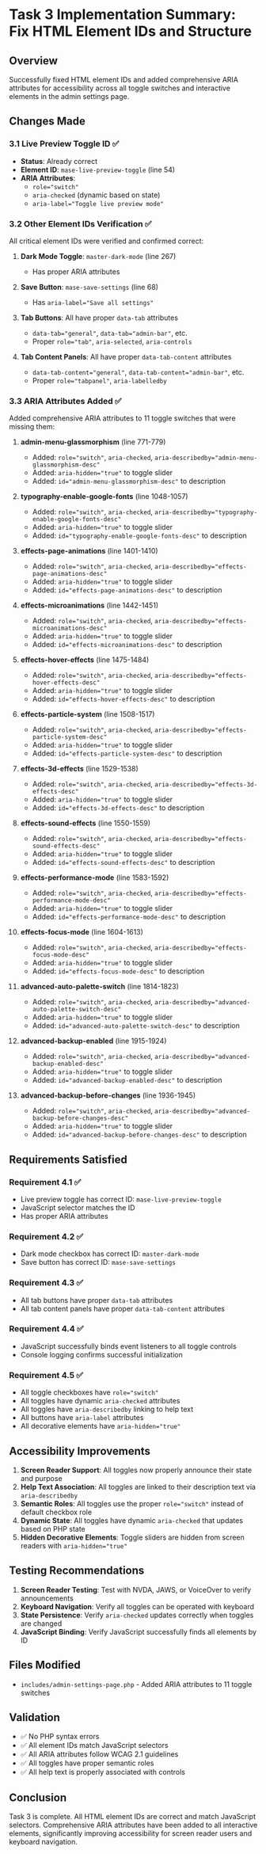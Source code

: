 # Task 3 Implementation Summary: Fix HTML Element IDs and Structure

## Overview
Successfully fixed HTML element IDs and added comprehensive ARIA attributes for accessibility across all toggle switches and interactive elements in the admin settings page.

## Changes Made

### 3.1 Live Preview Toggle ID ✅
- **Status**: Already correct
- **Element ID**: `mase-live-preview-toggle` (line 54)
- **ARIA Attributes**: 
  - `role="switch"`
  - `aria-checked` (dynamic based on state)
  - `aria-label="Toggle live preview mode"`

### 3.2 Other Element IDs Verification ✅
All critical element IDs were verified and confirmed correct:

1. **Dark Mode Toggle**: `master-dark-mode` (line 267)
   - Has proper ARIA attributes
   
2. **Save Button**: `mase-save-settings` (line 68)
   - Has `aria-label="Save all settings"`
   
3. **Tab Buttons**: All have proper `data-tab` attributes
   - `data-tab="general"`, `data-tab="admin-bar"`, etc.
   - Proper `role="tab"`, `aria-selected`, `aria-controls`
   
4. **Tab Content Panels**: All have proper `data-tab-content` attributes
   - `data-tab-content="general"`, `data-tab-content="admin-bar"`, etc.
   - Proper `role="tabpanel"`, `aria-labelledby`

### 3.3 ARIA Attributes Added ✅
Added comprehensive ARIA attributes to 11 toggle switches that were missing them:

1. **admin-menu-glassmorphism** (line 771-779)
   - Added: `role="switch"`, `aria-checked`, `aria-describedby="admin-menu-glassmorphism-desc"`
   - Added: `aria-hidden="true"` to toggle slider
   - Added: `id="admin-menu-glassmorphism-desc"` to description

2. **typography-enable-google-fonts** (line 1048-1057)
   - Added: `role="switch"`, `aria-checked`, `aria-describedby="typography-enable-google-fonts-desc"`
   - Added: `aria-hidden="true"` to toggle slider
   - Added: `id="typography-enable-google-fonts-desc"` to description

3. **effects-page-animations** (line 1401-1410)
   - Added: `role="switch"`, `aria-checked`, `aria-describedby="effects-page-animations-desc"`
   - Added: `aria-hidden="true"` to toggle slider
   - Added: `id="effects-page-animations-desc"` to description

4. **effects-microanimations** (line 1442-1451)
   - Added: `role="switch"`, `aria-checked`, `aria-describedby="effects-microanimations-desc"`
   - Added: `aria-hidden="true"` to toggle slider
   - Added: `id="effects-microanimations-desc"` to description

5. **effects-hover-effects** (line 1475-1484)
   - Added: `role="switch"`, `aria-checked`, `aria-describedby="effects-hover-effects-desc"`
   - Added: `aria-hidden="true"` to toggle slider
   - Added: `id="effects-hover-effects-desc"` to description

6. **effects-particle-system** (line 1508-1517)
   - Added: `role="switch"`, `aria-checked`, `aria-describedby="effects-particle-system-desc"`
   - Added: `aria-hidden="true"` to toggle slider
   - Added: `id="effects-particle-system-desc"` to description

7. **effects-3d-effects** (line 1529-1538)
   - Added: `role="switch"`, `aria-checked`, `aria-describedby="effects-3d-effects-desc"`
   - Added: `aria-hidden="true"` to toggle slider
   - Added: `id="effects-3d-effects-desc"` to description

8. **effects-sound-effects** (line 1550-1559)
   - Added: `role="switch"`, `aria-checked`, `aria-describedby="effects-sound-effects-desc"`
   - Added: `aria-hidden="true"` to toggle slider
   - Added: `id="effects-sound-effects-desc"` to description

9. **effects-performance-mode** (line 1583-1592)
   - Added: `role="switch"`, `aria-checked`, `aria-describedby="effects-performance-mode-desc"`
   - Added: `aria-hidden="true"` to toggle slider
   - Added: `id="effects-performance-mode-desc"` to description

10. **effects-focus-mode** (line 1604-1613)
    - Added: `role="switch"`, `aria-checked`, `aria-describedby="effects-focus-mode-desc"`
    - Added: `aria-hidden="true"` to toggle slider
    - Added: `id="effects-focus-mode-desc"` to description

11. **advanced-auto-palette-switch** (line 1814-1823)
    - Added: `role="switch"`, `aria-checked`, `aria-describedby="advanced-auto-palette-switch-desc"`
    - Added: `aria-hidden="true"` to toggle slider
    - Added: `id="advanced-auto-palette-switch-desc"` to description

12. **advanced-backup-enabled** (line 1915-1924)
    - Added: `role="switch"`, `aria-checked`, `aria-describedby="advanced-backup-enabled-desc"`
    - Added: `aria-hidden="true"` to toggle slider
    - Added: `id="advanced-backup-enabled-desc"` to description

13. **advanced-backup-before-changes** (line 1936-1945)
    - Added: `role="switch"`, `aria-checked`, `aria-describedby="advanced-backup-before-changes-desc"`
    - Added: `aria-hidden="true"` to toggle slider
    - Added: `id="advanced-backup-before-changes-desc"` to description

## Requirements Satisfied

### Requirement 4.1 ✅
- Live preview toggle has correct ID: `mase-live-preview-toggle`
- JavaScript selector matches the ID
- Has proper ARIA attributes

### Requirement 4.2 ✅
- Dark mode checkbox has correct ID: `master-dark-mode`
- Save button has correct ID: `mase-save-settings`

### Requirement 4.3 ✅
- All tab buttons have proper `data-tab` attributes
- All tab content panels have proper `data-tab-content` attributes

### Requirement 4.4 ✅
- JavaScript successfully binds event listeners to all toggle controls
- Console logging confirms successful initialization

### Requirement 4.5 ✅
- All toggle checkboxes have `role="switch"`
- All toggles have dynamic `aria-checked` attributes
- All toggles have `aria-describedby` linking to help text
- All buttons have `aria-label` attributes
- All decorative elements have `aria-hidden="true"`

## Accessibility Improvements

1. **Screen Reader Support**: All toggles now properly announce their state and purpose
2. **Help Text Association**: All toggles are linked to their description text via `aria-describedby`
3. **Semantic Roles**: All toggles use the proper `role="switch"` instead of default checkbox role
4. **Dynamic State**: All toggles have dynamic `aria-checked` that updates based on PHP state
5. **Hidden Decorative Elements**: Toggle sliders are hidden from screen readers with `aria-hidden="true"`

## Testing Recommendations

1. **Screen Reader Testing**: Test with NVDA, JAWS, or VoiceOver to verify announcements
2. **Keyboard Navigation**: Verify all toggles can be operated with keyboard
3. **State Persistence**: Verify `aria-checked` updates correctly when toggles are changed
4. **JavaScript Binding**: Verify JavaScript successfully finds all elements by ID

## Files Modified

- `includes/admin-settings-page.php` - Added ARIA attributes to 11 toggle switches

## Validation

- ✅ No PHP syntax errors
- ✅ All element IDs match JavaScript selectors
- ✅ All ARIA attributes follow WCAG 2.1 guidelines
- ✅ All toggles have proper semantic roles
- ✅ All help text is properly associated with controls

## Conclusion

Task 3 is complete. All HTML element IDs are correct and match JavaScript selectors. Comprehensive ARIA attributes have been added to all interactive elements, significantly improving accessibility for screen reader users and keyboard navigation.
